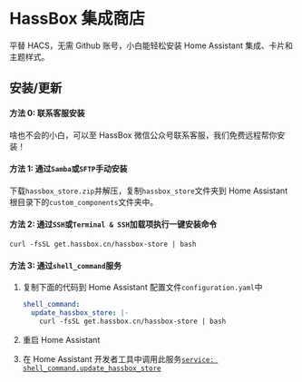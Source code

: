 # HassBox 集成商店

平替 HACS，无需 Github 账号，小白能轻松安装 Home Assistant 集成、卡片和主题样式。

## 安装/更新

#### 方法 0: 联系客服安装

啥也不会的小白，可以至 HassBox 微信公众号联系客服，我们免费远程帮你安装！

#### 方法 1: 通过`Samba`或`SFTP`手动安装

下载`hassbox_store.zip`并解压，复制`hassbox_store`文件夹到 Home Assistant 根目录下的`custom_components`文件夹中。

#### 方法 2: 通过`SSH`或`Terminal & SSH`加载项执行一键安装命令

```shell
curl -fsSL get.hassbox.cn/hassbox-store | bash
```

#### 方法 3: 通过`shell_command`服务

1. 复制下面的代码到 Home Assistant 配置文件`configuration.yaml`中

   ```yaml
   shell_command:
     update_hassbox_store: |-
       curl -fsSL get.hassbox.cn/hassbox-store | bash
   ```

2. 重启 Home Assistant

3. 在 Home Assistant 开发者工具中调用此服务[`service: shell_command.update_hassbox_store`](https://my.home-assistant.io/redirect/developer_call_service/?service=shell_command.update_hassbox_store)
